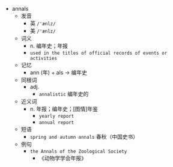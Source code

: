 - annals
  - 发音
    - 英 `/'ænlz/`
    - 美 `/'ænlz/`
  - 词义
    - n. 编年史；年报
    - `used in the titles of official records of events or activities`
  - 记忆
    - ann (年) + als → 编年史
  - 同根词
    - adj.
      - `annalistic` 编年史的
  - 近义词
    - n. 年报；编年史；[图情]年鉴
      - `yearly report`
      - `annual report`
  - 短语
    - `spring and autumn annals` 春秋（中国史书） 
  - 例句
    - `the Annals of the Zoological Society`
      - 《动物学学会年报》


